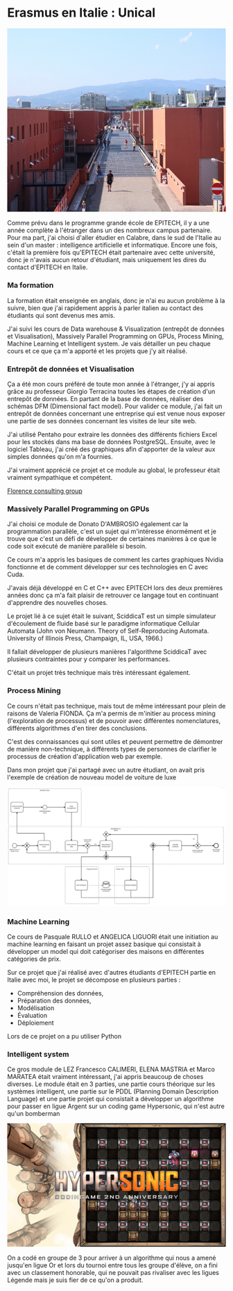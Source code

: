# Erasmus en Italie : Unical

![Image](img/Unical/unical.jpeg)

Comme prévu dans le programme grande école de EPITECH, il y a une année complète à l'étranger dans un des nombreux campus partenaire. Pour ma part, j'ai choisi d'aller étudier en Calabre, dans le sud de l'Italie au sein d'un master : intelligence artificielle et informatique. Encore une fois, c'était la première fois qu'EPITECH était partenaire avec cette université, donc je n'avais aucun retour d'étudiant, mais uniquement les dires du contact d'EPITECH en Italie.

### Ma formation

La formation était enseignée en anglais, donc je n'ai eu aucun problème à la suivre, bien que j'ai rapidement appris à parler italien au contact des étudiants qui sont devenus mes amis.

J'ai suivi les cours de Data warehouse & Visualization (entrepôt de données et Visualisation), Massively Parallel Programming on GPUs, Process Mining, Machine Learning et Intelligent system. Je vais détailler un peu chaque cours et ce que ça m'a apporté et les projets que j'y ait réalisé.

### Entrepôt de données et Visualisation

Ça a été mon cours préféré de toute mon année à l'étranger, j'y ai appris grâce au professeur Giorgio Terracina toutes les étapes de création d'un entrepôt de données. En partant de la base de données, réaliser des schémas DFM (Dimensional fact model). Pour valider ce module, j'ai fait un entrepôt de données concernant une entreprise qui est venue nous exposer une partie de ses données concernant les visites de leur site web.

J'ai utilisé Pentaho pour extraire les données des différents fichiers Excel pour les stockés dans ma base de données PostgreSQL. Ensuite, avec le logiciel Tableau, j'ai créé des graphiques afin d'apporter de la valeur aux simples données qu'on m'a fournies.

J'ai vraiment apprécié ce projet et ce module au global, le professeur était vraiment sympathique et compétent.

[Florence consulting group](https://www.florence-consulting.it/)

### Massively Parallel Programming on GPUs

J'ai choisi ce module de Donato D'AMBROSIO également car la programmation parallèle, c'est un sujet qui m'intéresse énormément et je trouve que c'est un défi de développer de certaines manières à ce que le code soit exécuté de manière parallèle si besoin.

Ce cours m'a appris les basiques de comment les cartes graphiques Nvidia fonctionne et de comment développer sur ces technologies en C avec Cuda.

J'avais déjà développé en C et C++ avec EPITECH lors des deux premières années donc ça m'a fait plaisir de retrouver ce langage tout en continuant d'apprendre des nouvelles choses.

Le projet lié à ce sujet était le suivant, SciddicaT est un simple simulateur d'écoulement de fluide basé sur le paradigme informatique Cellular Automata (John von Neumann. Theory of Self-Reproducing Automata. University of Illinois Press, Champaign, IL, USA, 1966.)

Il fallait développer de plusieurs manières l'algorithme SciddicaT avec plusieurs contraintes pour y comparer les performances.

C'était un projet très technique mais très intéressant également.

### Process Mining

Ce cours n'était pas technique, mais tout de même intéressant pour plein de raisons de Valeria FIONDA. Ça m'a permis de m'initier au process mining (l'exploration de processus) et de pouvoir avec différentes nomenclatures, différents algorithmes d'en tirer des conclusions.

C'est des connaissances qui sont utiles et peuvent permettre de démontrer de manière non-technique, à différents types de personnes de clarifier le processus de création d'application web par exemple.

Dans mon projet que j'ai partagé avec un autre étudiant, on avait pris l'exemple de création de nouveau model de voiture de luxe

![Image](img/Unical/PM.jpg)

### Machine Learning

Ce cours de Pasquale RULLO et ANGELICA LIGUORI était une initiation au machine learning en faisant un projet assez basique qui consistait à développer un model qui doit catégoriser des maisons en différentes catégories de prix.

Sur ce projet que j'ai réalisé avec d'autres étudiants d'EPITECH partie en Italie avec moi, le projet se décompose en plusieurs parties :

* Compréhension des données,
* Préparation des données,
* Modélisation
* Évaluation
* Déploiement

Lors de ce projet on a pu utiliser Python

### Intelligent system

Ce gros module de LEZ Francesco CALIMERI, ELENA MASTRIA et Marco MARATEA était vraiment intéressant, j'ai appris beaucoup de choses diverses. Le module était en 3 parties, une partie cours théorique sur les systèmes intelligent, une partie sur le PDDL (Planning Domain Description Language) et une partie projet qui consistait a développer un algorithme pour passer en ligue Argent sur un coding game Hypersonic, qui n'est autre qu'un bomberman

![Image](img/Unical/hypersonic.png)

On a codé en groupe de 3 pour arriver à un algorithme qui nous a amené jusqu'en ligue Or et lors du tournoi entre tous les groupe d'élève, on a fini avec un classement honorable, qui ne pouvait pas rivaliser avec les ligues Légende mais je suis fier de ce qu'on a produit.
